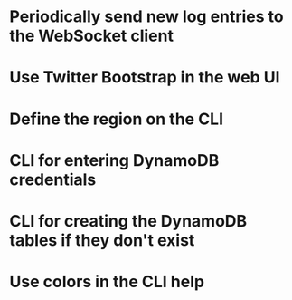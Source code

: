 # Periodically send new log entries to the WebSocket client

# Use Twitter Bootstrap in the web UI

# Define the region on the CLI

# CLI for entering DynamoDB credentials

# CLI for creating the DynamoDB tables if they don't exist

# Use colors in the CLI help
